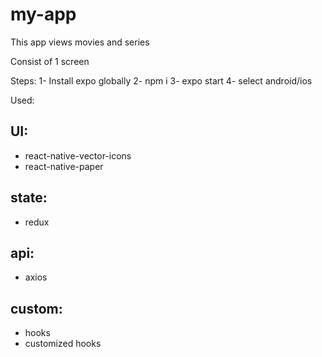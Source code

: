 # my-app
This app views movies and series

Consist of 1 screen

Steps:
1- Install expo globally
2- npm i 
3- expo start
4- select android/ios

Used:
## UI:
- react-native-vector-icons
- react-native-paper

## state:
- redux

## api:
- axios
## custom:
- hooks
- customized hooks

